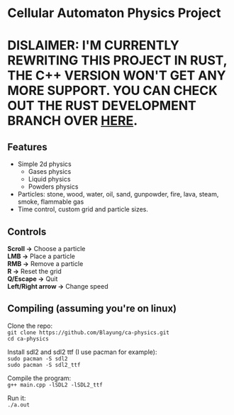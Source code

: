 # Cellular Automaton Physics Project
# DISLAIMER: I'M CURRENTLY REWRITING THIS PROJECT IN RUST, THE C++ VERSION WON'T GET ANY MORE SUPPORT. YOU CAN CHECK OUT THE RUST DEVELOPMENT BRANCH OVER [HERE](https://github.com/Blayung/ca-physics/tree/rust-dev).
## Features
* Simple 2d physics
    * Gases physics
    * Liquid physics
    * Powders physics
* Particles: stone, wood, water, oil, sand, gunpowder, fire, lava, steam, smoke, flammable gas
* Time control, custom grid and particle sizes.
## Controls
**Scroll ->** Choose a particle  
**LMB ->** Place a particle  
**RMB ->** Remove a particle  
**R ->** Reset the grid  
**Q/Escape ->** Quit  
**Left/Right arrow ->** Change speed  
## Compiling (assuming you're on linux)
Clone the repo:  
`git clone https://github.com/Blayung/ca-physics.git`  
`cd ca-physics`  

Install sdl2 and sdl2 ttf (I use pacman for example):  
`sudo pacman -S sdl2`  
`sudo pacman -S sdl2_ttf`  

Compile the program:  
`g++ main.cpp -lSDL2 -lSDL2_ttf`  

Run it:  
`./a.out`
